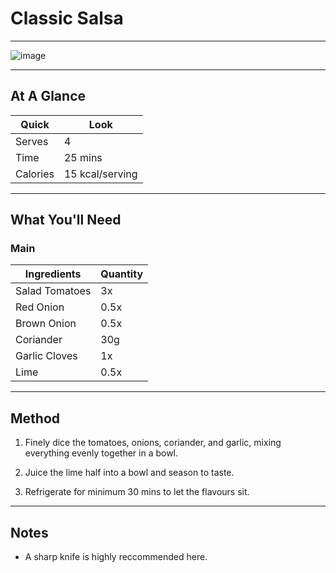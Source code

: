 # Classic Salsa

---

![image](https://drive.google.com/uc?export=view&id=1qDkKVA_IWu10OeIk8yrnC-elByMisv7A)

---

## At A Glance

Quick | Look
-- | --
Serves | 4
Time | 25 mins
Calories | 15 kcal/serving

---

## What You'll Need

### **Main**

Ingredients | Quantity
-- | --
Salad Tomatoes | 3x
Red Onion | 0.5x
Brown Onion | 0.5x
Coriander | 30g
Garlic Cloves | 1x
Lime | 0.5x

---

## Method

1. Finely dice the tomatoes, onions, coriander, and garlic, mixing everything evenly together in a bowl.

2. Juice the lime half into a bowl and season to taste.

3. Refrigerate for minimum 30 mins to let the flavours sit.

---

## Notes

- A sharp knife is highly reccommended here.